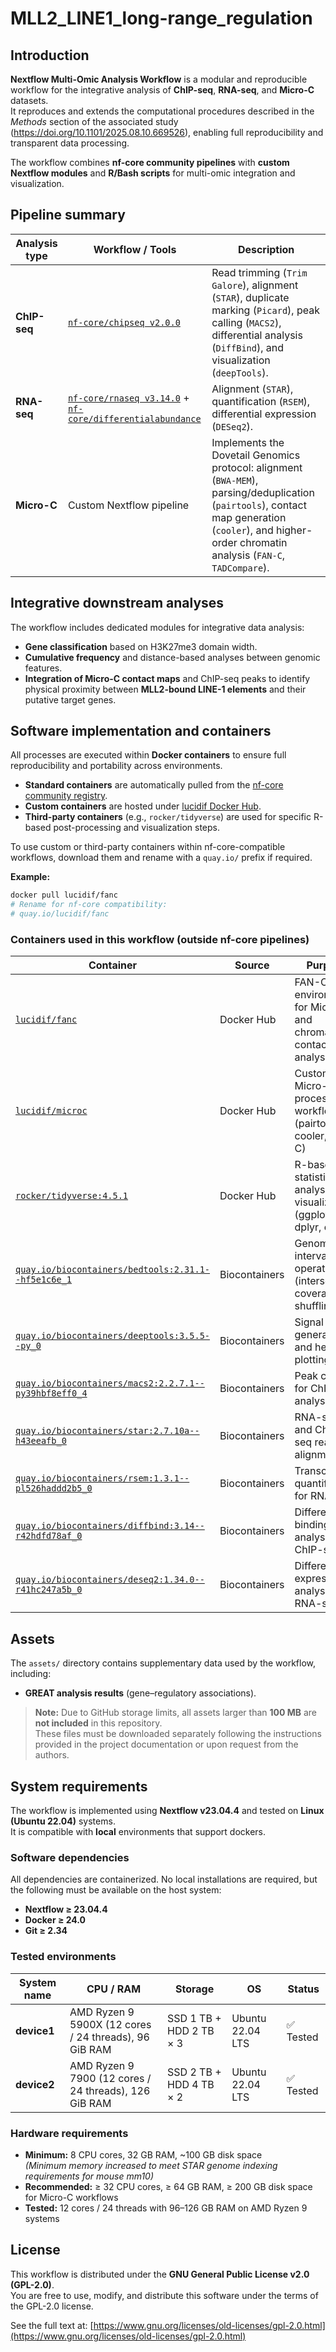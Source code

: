 # MLL2_LINE1_long-range_regulation

## Introduction

**Nextflow Multi-Omic Analysis Workflow** is a modular and reproducible workflow for the integrative analysis of **ChIP-seq**, **RNA-seq**, and **Micro-C** datasets.  
It reproduces and extends the computational procedures described in the *Methods* section of the associated study (https://doi.org/10.1101/2025.08.10.669526), enabling full reproducibility and transparent data processing.

The workflow combines **nf-core community pipelines** with **custom Nextflow modules** and **R/Bash scripts** for multi-omic integration and visualization.

## Pipeline summary

| **Analysis type** | **Workflow / Tools** | **Description** |
|--------------------|----------------------|-----------------|
| **ChIP-seq** | [`nf-core/chipseq v2.0.0`](https://nf-co.re/chipseq) | Read trimming (`Trim Galore`), alignment (`STAR`), duplicate marking (`Picard`), peak calling (`MACS2`), differential analysis (`DiffBind`), and visualization (`deepTools`). |
| **RNA-seq** | [`nf-core/rnaseq v3.14.0`](https://nf-co.re/rnaseq) + [`nf-core/differentialabundance`](https://nf-co.re/differentialabundance) | Alignment (`STAR`), quantification (`RSEM`), differential expression (`DESeq2`). |
| **Micro-C** | Custom Nextflow pipeline | Implements the Dovetail Genomics protocol: alignment (`BWA-MEM`), parsing/deduplication (`pairtools`), contact map generation (`cooler`), and higher-order chromatin analysis (`FAN-C`, `TADCompare`). |

## Integrative downstream analyses

The workflow includes dedicated modules for integrative data analysis:

- **Gene classification** based on H3K27me3 domain width.
- **Cumulative frequency** and distance-based analyses between genomic features.
- **Integration of Micro-C contact maps** and ChIP-seq peaks to identify physical proximity between **MLL2-bound LINE-1 elements** and their putative target genes.

## Software implementation and containers

All processes are executed within **Docker containers** to ensure full reproducibility and portability across environments.

- **Standard containers** are automatically pulled from the [nf-core community registry](https://nf-co.re).  
- **Custom containers** are hosted under [lucidif Docker Hub](https://hub.docker.com/u/lucidif).  
- **Third-party containers** (e.g., `rocker/tidyverse`) are used for specific R-based post-processing and visualization steps.

To use custom or third-party containers within nf-core-compatible workflows, download them and rename with a `quay.io/` prefix if required.

**Example:**
```bash
docker pull lucidif/fanc
# Rename for nf-core compatibility:
# quay.io/lucidif/fanc
```


### Containers used in this workflow (outside nf-core pipelines)

| **Container** | **Source** | **Purpose** |
|----------------|------------|--------------|
| [`lucidif/fanc`](https://hub.docker.com/r/lucidif/fanc) | Docker Hub | FAN-C environment for Micro-C and chromatin contact map analyses |
| [`lucidif/microc`](https://hub.docker.com/r/lucidif/microc) | Docker Hub | Custom Micro-C processing workflow (pairtools, cooler, FAN-C) |
| [`rocker/tidyverse:4.5.1`](https://hub.docker.com/_/rocker) | Docker Hub | R-based statistical analysis and visualization (ggplot2, dplyr, etc.) |
| [`quay.io/biocontainers/bedtools:2.31.1--hf5e1c6e_1`](https://quay.io/repository/biocontainers/bedtools) | Biocontainers | Genomic interval operations (intersection, coverage, shuffling) |
| [`quay.io/biocontainers/deeptools:3.5.5--py_0`](https://quay.io/repository/biocontainers/deeptools) | Biocontainers | Signal track generation and heatmap plotting |
| [`quay.io/biocontainers/macs2:2.2.7.1--py39hbf8eff0_4`](https://quay.io/repository/biocontainers/macs2) | Biocontainers | Peak calling for ChIP-seq analysis |
| [`quay.io/biocontainers/star:2.7.10a--h43eeafb_0`](https://quay.io/repository/biocontainers/star) | Biocontainers | RNA-seq and ChIP-seq read alignment |
| [`quay.io/biocontainers/rsem:1.3.1--pl526haddd2b5_0`](https://quay.io/repository/biocontainers/rsem) | Biocontainers | Transcript quantification for RNA-seq |
| [`quay.io/biocontainers/diffbind:3.14--r42hdfd78af_0`](https://quay.io/repository/biocontainers/diffbind) | Biocontainers | Differential binding analysis for ChIP-seq |
| [`quay.io/biocontainers/deseq2:1.34.0--r41hc247a5b_0`](https://quay.io/repository/biocontainers/deseq2) | Biocontainers | Differential expression analysis for RNA-seq |

## Assets

The `assets/` directory contains supplementary data used by the workflow, including:

- **GREAT analysis results** (gene–regulatory associations).

> **Note:** Due to GitHub storage limits, all assets larger than **100 MB** are **not included** in this repository.  
> These files must be downloaded separately following the instructions provided in the project documentation or upon request from the authors.

## System requirements

The workflow is implemented using **Nextflow v23.04.4** and tested on **Linux (Ubuntu 22.04)** systems.  
It is compatible with **local** environments that support dockers. 

### Software dependencies

All dependencies are containerized. No local installations are required, but the following must be available on the host system:

- **Nextflow ≥ 23.04.4**  
- **Docker ≥ 24.0**  
- **Git ≥ 2.34**

### Tested environments

| System name | CPU / RAM | Storage | OS | Status |
|--------------|------------|----------|-----|---------|
| **device1** | AMD Ryzen 9 5900X (12 cores / 24 threads), 96 GiB RAM | SSD 1 TB + HDD 2 TB × 3 | Ubuntu 22.04 LTS | ✅ Tested |
| **device2** | AMD Ryzen 9 7900 (12 cores / 24 threads), 126 GiB RAM | SSD 2 TB + HDD 4 TB × 2 | Ubuntu 22.04 LTS | ✅ Tested |

### Hardware requirements

- **Minimum:** 8 CPU cores, 32 GB RAM, ~100 GB disk space  
  *(Minimum memory increased to meet STAR genome indexing requirements for mouse mm10)*  
- **Recommended:** ≥ 32 CPU cores, ≥ 64 GB RAM, ≥ 200 GB disk space for Micro-C workflows  
- **Tested:** 12 cores / 24 threads with 96–126 GB RAM on AMD Ryzen 9 systems

## License

This workflow is distributed under the **GNU General Public License v2.0 (GPL-2.0)**.  
You are free to use, modify, and distribute this software under the terms of the GPL-2.0 license.

See the full text at: [https://www.gnu.org/licenses/old-licenses/gpl-2.0.html](https://www.gnu.org/licenses/old-licenses/gpl-2.0.html)
